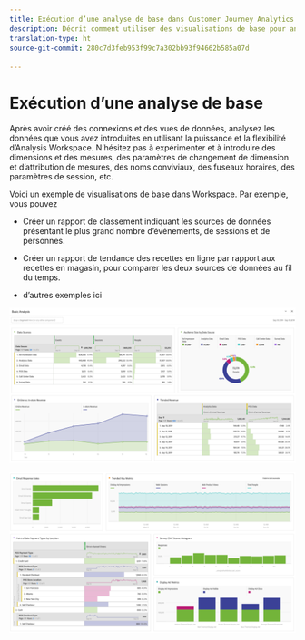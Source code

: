 ```yaml
---
title: Exécution d’une analyse de base dans Customer Journey Analytics
description: Décrit comment utiliser des visualisations de base pour analyser les données dans Customer Journey Analytics.
translation-type: ht
source-git-commit: 280c7d3feb953f99c7a302bb93f94662b585a07d

---
```



# Exécution d’une analyse de base

Après avoir créé des connexions et des vues de données, analysez les données que vous avez introduites en utilisant la puissance et la flexibilité d’Analysis Workspace. N’hésitez pas à expérimenter et à introduire des dimensions et des mesures, des paramètres de changement de dimension et d’attribution de mesures, des noms conviviaux, des fuseaux horaires, des paramètres de session, etc.

Voici un exemple de visualisations de base dans Workspace. Par exemple, vous pouvez

* Créer un rapport de classement indiquant les sources de données présentant le plus grand nombre d’événements, de sessions et de personnes.

* Créer un rapport de tendance des recettes en ligne par rapport aux recettes en magasin, pour comparer les deux sources de données au fil du temps.

* d’autres exemples ici

![](assets/cja-basic-analysis.png)

![](assets/cja-basic-analysis2.png)

